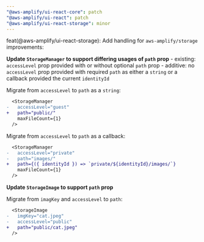 ```yaml
---
"@aws-amplify/ui-react-core": patch
"@aws-amplify/ui-react": patch
"@aws-amplify/ui-react-storage": minor
---
```


feat(@aws-amplify/ui-react-storage): Add handling for `aws-amplify/storage` improvements:

**Update `StorageManager` to support differing usages of `path` prop**
    - existing: `accessLevel` prop provided with or without optional `path` prop
    - additive: no `accessLevel` prop provided with required `path` as either a `string` or a callback provided the current `identityId`

Migrate from `accessLevel` to `path` as a `string`:

```diff
  <StorageManager
-   accessLevel="guest"
+   path="public/"
    maxFileCount={1}
  />
```

Migrate from `accessLevel` to `path` as a callback:

```diff
  <StorageManager
-   accessLevel="private"
-   path="images/"
+   path={({ identityId }) => `private/${identityId}/images/`}
    maxFileCount={1}
  />
```

**Update `StorageImage` to support `path` prop**

Migrate from `imagKey` and `accessLevel` to `path`:

```diff
  <StorageImage
-   imgKey="cat.jpeg"
-   accessLevel="public"
+   path="public/cat.jpeg"
  />
```
